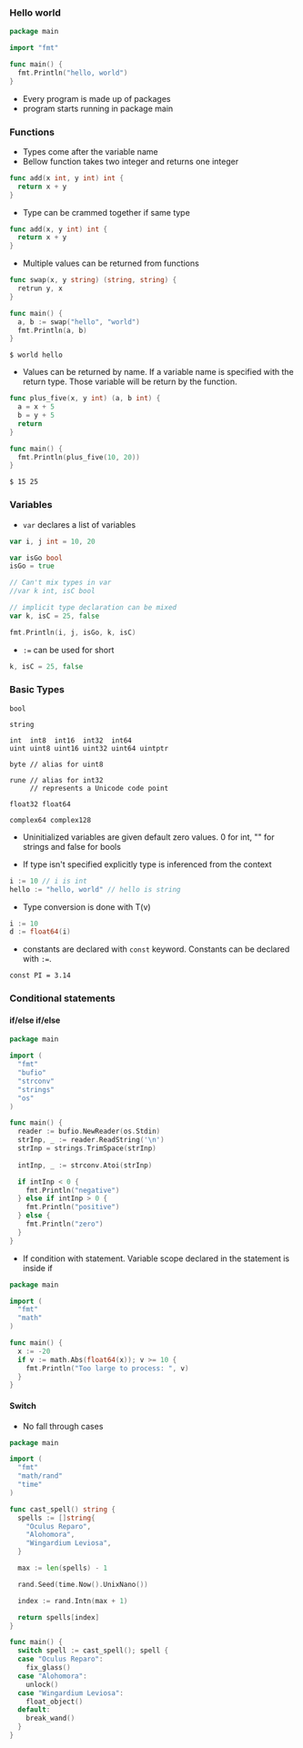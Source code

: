 ### Hello world ###

```go
package main

import "fmt"

func main() {
  fmt.Println("hello, world")
}
```

* Every program is made up of packages
* program starts running in package main

### Functions ###

* Types come after the variable name
* Bellow function takes two integer and returns one integer

```go
func add(x int, y int) int {
  return x + y
}
```

* Type can be crammed together if same type

```go
func add(x, y int) int {
  return x + y
}
```

* Multiple values can be returned from functions

```go
func swap(x, y string) (string, string) {
  retrun y, x
}

func main() {
  a, b := swap("hello", "world")
  fmt.Println(a, b)
}
```
```
$ world hello
```

* Values can be returned by name. If a variable name is specified
with the return type. Those variable will be return by the function.

```go
func plus_five(x, y int) (a, b int) {
  a = x + 5
  b = y + 5
  return
}

func main() {
  fmt.Println(plus_five(10, 20))
}
```
```
$ 15 25
```

### Variables ###

* `var` declares a list of variables

```go
var i, j int = 10, 20

var isGo bool
isGo = true

// Can't mix types in var
//var k int, isC bool

// implicit type declaration can be mixed
var k, isC = 25, false

fmt.Println(i, j, isGo, k, isC)
```

* `:=` can be used for short

```go
k, isC = 25, false
```

### Basic Types ###

```
bool

string

int  int8  int16  int32  int64
uint uint8 uint16 uint32 uint64 uintptr

byte // alias for uint8

rune // alias for int32
     // represents a Unicode code point

float32 float64

complex64 complex128
```

* Uninitialized variables are given default zero values. 0 for int, "" for strings
and false for bools

* If type isn't specified explicitly type is inferenced from the context
```go
i := 10 // i is int
hello := "hello, world" // hello is string
```

* Type conversion is done with T(v)
```go
i := 10
d := float64(i)
```

* constants are declared with `const` keyword. Constants can be declared with
`:=`.
```
const PI = 3.14
```

### Conditional statements ###

#### if/else if/else ####

```go
package main

import (
  "fmt"
  "bufio"
  "strconv"
  "strings"
  "os"
)

func main() {
  reader := bufio.NewReader(os.Stdin)
  strInp, _ := reader.ReadString('\n')
  strInp = strings.TrimSpace(strInp)
  
  intInp, _ := strconv.Atoi(strInp)

  if intInp < 0 {
    fmt.Println("negative")
  } else if intInp > 0 {
    fmt.Println("positive")
  } else {
    fmt.Println("zero")
  }
}
```

* If condition with statement. Variable scope declared in the statement
is inside if
```go
package main

import (
  "fmt"
  "math"
)

func main() {
  x := -20
  if v := math.Abs(float64(x)); v >= 10 {
    fmt.Println("Too large to process: ", v)
  }
}
```

#### Switch ####

* No fall through cases

```go
package main

import (
  "fmt"
  "math/rand"
  "time"
)

func cast_spell() string {
  spells := []string{
    "Oculus Reparo",
    "Alohomora",
    "Wingardium Leviosa",
  }

  max := len(spells) - 1

  rand.Seed(time.Now().UnixNano())

  index := rand.Intn(max + 1)

  return spells[index]
}

func main() {
  switch spell := cast_spell(); spell {
  case "Oculus Reparo":
    fix_glass()
  case "Alohomora":
    unlock()
  case "Wingardium Leviosa":
    float_object()
  default:
    break_wand()
  }
}
```
